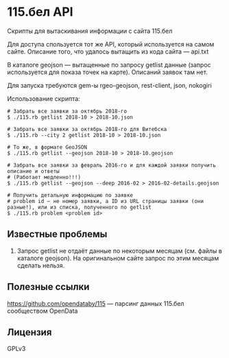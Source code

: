 # 115.бел API

Скрипты для вытаскивания информации с сайта 115.бел

Для доступа спользуется тот же API, который используется на самом сайтe. Описание того, что удалось вытащить из кода сайта — api.txt

В каталоге geojson — вытащенные по запросу getlist данные (запрос используется для показа точек на карте). Описаний заявок там нет.

Для запуска требуются gem-ы rgeo-geojson, rest-client, json, nokogiri

Использование скрипта:

    # Забрать все заявки за октябрь 2018-го
    $ ./115.rb getlist 2018-10 > 2018-10.json

    # Забрать все заявки за октябрь 2018-го для Витебска
    $ ./115.rb --city 2 getlist 2018-10 > 2018-10.json

    # То же, в формате GeoJSON
    $ ./115.rb getlist --geojson 2018-10 > 2018-10.geojson

    # Забрать все заявки за февраль 2016-го и для каждой заявки получить описание и ответы
    # (Работает медленно!!!)
    $ ./115.rb getlist --geojson --deep 2016-02 > 2016-02-details.geojson

    # Получить детальную информацию по заявке
    # problem id — не номер заявки, а ID из URL страницы заявки (они разные!), или из списка, полученного по getlist
    $ ./115.rb problem <problem id>

## Известные проблемы

1. Запрос getlist не отдаёт данные по некоторым месяцам (см. файлы в каталоге geojson). На оригинальном сайте запрос по этим месяцам сделать нельзя.

## Полезные ссылки

https://github.com/opendataby/115 — парсинг данных 115.бел сообществом OpenData

## Лицензия
GPLv3
